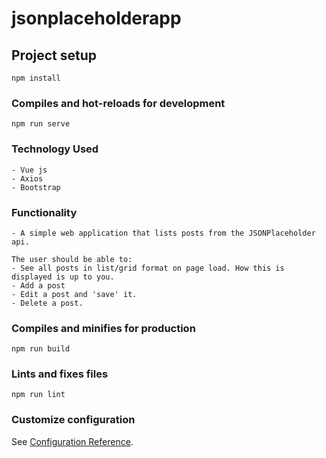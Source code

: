 # jsonplaceholderapp

## Project setup
```
npm install
```

### Compiles and hot-reloads for development
```
npm run serve
```
### Technology Used
```
- Vue js
- Axios
- Bootstrap
```
### Functionality
```
- A simple web application that lists posts from the JSONPlaceholder api.

The user should be able to:
- See all posts in list/grid format on page load. How this is displayed is up to you. 
- Add a post
- Edit a post and 'save' it.
- Delete a post.
```

### Compiles and minifies for production
```
npm run build
```

### Lints and fixes files
```
npm run lint
```

### Customize configuration
See [Configuration Reference](https://cli.vuejs.org/config/).


